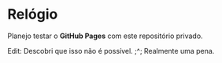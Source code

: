 # Relógio

Planejo testar o **GitHub Pages** com este repositório privado.

Edit: Descobri que isso não é possível. ;^;
Realmente uma pena.
